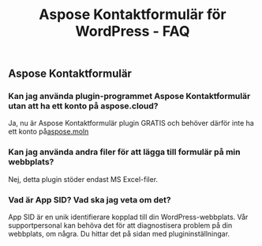 ﻿---
title: Aspose Kontaktformulär för WordPress - FAQ
second_title: Aspose Contact Form Documen
type: docs
url: /sv/aspose-contact-form-for-wordpress-faqs/
description: Aspose Kontaktformulär stöder Excel för att skapa, konvertera, sammanfoga, dela, skydda, inre objektoperation och så vidare
weight: 40
---
## Aspose Kontaktformulär
### Kan jag använda plugin-programmet Aspose Kontaktformulär utan att ha ett konto på aspose.cloud?
 Ja, nu är Aspose Kontaktformulär plugin GRATIS och behöver därför inte ha ett konto på[aspose.moln](https://www.aspose.cloud/)
### Kan jag använda andra filer för att lägga till formulär på min webbplats?
Nej, detta plugin stöder endast MS Excel-filer.
### Vad är App SID? Vad ska jag veta om det?
App SID är en unik identifierare kopplad till din WordPress-webbplats. Vår supportpersonal kan behöva det för att diagnostisera problem på din webbplats, om några. Du hittar det på sidan med plugininställningar.
